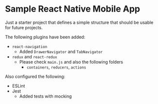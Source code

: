 Sample React Native Mobile App
==============================

Just a starter project that defines a simple structure that should be usable for future projects.

The following plugins have been added:

 * `react-navigation`
	 * Added `DrawerNavigator` and `TabNavigator`
 * `redux` and `react-redux`
	 * Please check `main.js` and also the following folders
		 * `containers`, `reducers`, `actions`

Also configured the following:

 * ESLint
 * Jest
	 * Added tests with mocking

